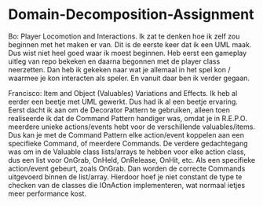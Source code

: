 # Domain-Decomposition-Assignment

Bo: Player Locomotion and Interactions.
Ik zat te denken hoe ik zelf zou beginnen met het maken er van. Dit is de eerste keer dat ik een UML maak. Dus wist niet heel goed waar ik moest beginnen.
Heb eerst een gameplay uitleg van repo bekeken en daarna begonnen met de player class neerzetten.
Dan heb ik gekeken naar wat je allemaal in het spel kon / waarmee je kon interacten als speler. En vanuit daar ben ik verder gegaan.

Francisco: Item and Object (Valuables) Variations and Effects.
Ik heb al eerder een beetje met UML gewerkt. Dus had ik al een beetje ervaring.
Eerst dacht ik aan om de Decorator Pattern te gebruiken, alleen toen realiseerde ik dat de Command Pattern handiger was, omdat je in R.E.P.O. meerdere unieke actions/events hebt voor de verschillende valuables/items.
Dus kan je met de Command Pattern elke action/event koppelen aan een specifieke Command, of meerdere Commands.
De verdere gedachtegang was om in de Valuable class lists/arrays te hebben voor elke action class, dus een list voor OnGrab, OnHeld, OnRelease, OnHit, etc.
Als een specifieke action/event gebeurt, zoals OnGrab. Dan worden de correcte Commands uitgevoerd binnen de list/array.
Hierdoor hoef je niet constant de type te checken van de classes die IOnAction implementeren, wat normaal ietjes meer performance kost.
